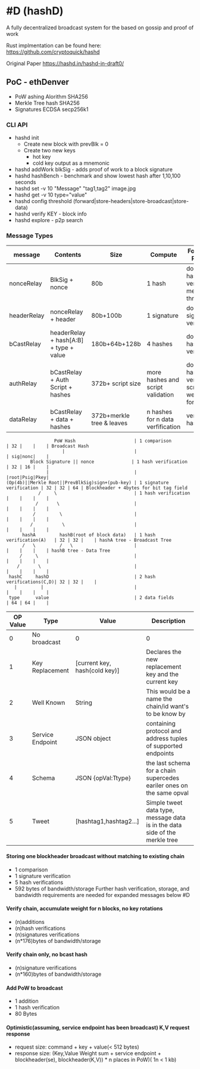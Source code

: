 # #D (hashD)
A fully decentralized broadcast system for the based on gossip and proof of work

Rust implmentation can be found here: https://github.com/cryptoquick/hashd

Original Paper https://hashd.in/hashd-in-draft0/



## PoC - ethDenver

* PoW ashing Alorithm SHA256
* Merkle Tree hash SHA256
* Signatures ECDSA secp256k1

### CLI API
- hashd init
  - Create new block with prevBlk = 0
  - Create two new keys
    - hot key
    - cold key output as a mnemonic
- hashd addWork blkSig - adds proof of work to a block signature
- hashd hashBench - benchmark and show lowest hash after 1,10,100 seconds
- hashd set -v 10 "Message" "tag1,tag2" image.jpg
- hashd get -v 10 type="value"
- hashd config threshold (forward|store-headers|store-broadcast|store-data)
- hashd verify KEY - block info
- hashd explore - p2p search


### Message Types
| message | Contents | Size | Compute| Forward Rules | description|
|---------|----------|------|--------|---------------|------------|
|nonceRelay  | BlkSig + nonce | 80b | 1 hash| does the hash verify & meet threshold| Relay additional PoW|
|headerRelay | nonceRelay + header| 80b+100b| 1 signature| does signature verify| Relay new blockheaders|
|bCastRelay  | headerRelay + hash[A:B] + type + value| 180b+64b+128b| 4 hashes| do all the hashes verify | Add new k,v to database|
|authRelay   | bCastRelay + Auth Script + hashes| 372b+ script size| more hashes and script validation| do all the hashes verify & script is well formed| set new consensus rules for chain|
|dataRelay   | bCastRelay + data + hashes |372b+merkle tree & leaves| n hashes for n data verfification |verify hashes|  Store data of another node's block|

```                                                                            Bytes        Name
                  PoW Hash                      | 1 comparison             | 32 |    |    | Broadcast Hash
                     |                          |                          | sig|nonc|    |
         Block Signature || nonce              | 1 hash verification      | 32 | 16 |    |
               |                                |                          |root|Psig|Pkey|
(Op(4b)||Merkle Root||PrevBlkSig)sign+(pub-key) | 1 signature verification | 32 | 32 | 64 | Blockheader + 4bytes for bit tag field
            /     \                             | 1 hash verification      |    |    |    |
           /       \                            |                          |    |    |    |
          /         \                           |                          |    |    |    |
         /           \                          |                          |    |    |    |
      hashA         hashB(root of block data)   | 1 hash verification(A)   | 32 | 32 |    | hashA tree - Broadcast Tree
      /   \         /   \                       |                          |    |    |    | hashB tree - Data Tree
     /     \                                    |                          |    |    |    |
    /       \                                   |                          |    |    |    |
 hashC     hashD                                | 2 hash verifications(C,D)| 32 | 32 |    |
   |         |                                  |                          |    |    |    |
 type      value                                | 2 data fields            | 64 | 64 |    |
```

| OP Value | Type | Value | Description|
|----------|-----|-------|------------|
| 0        |No broadcast| 0|0|NA|
| 1        |Key Replacement| [current key, hash(cold key)] | Declares the new replacement key and the current key|
| 2        |Well Known| String| This would be a name the chain/id want's to be know by|
| 3        |Service Endpoint| JSON object | containing protocol and address tuples of supported endpoints |  
| 4        |Schema| JSON {opVal:Ttype}| the last schema for a chain supercedes eariler ones on the same opval |
| 5        |Tweet| [hashtag1,hashtag2...]| Simple tweet data type, message data is in the data side of the merkle tree|



#### Storing one blockheader broadcast without matching to existing chain
* 1 comparison
* 1 signature verification
* 5 hash verifications
* 592 bytes of bandwidth/storage
Further hash verification, storage, and bandwidth requirements are needed for expanded messages below #D

#### Verify chain, accumulate weight for n blocks, no key rotations
* (n)additions
* (n)hash verifications
* (n)signatures verifications
* (n*176)bytes of bandwidth/storage

#### Verify chain only, no bcast hash
* (n)signature verifications
* (n*160)bytes of bandwidth/storage

#### Add PoW to broadcast
* 1 addition
* 1 hash verification
* 80 Bytes

#### Optimistic(assuming, service endpoint has been broadcast) K,V request response
* request size: command + key + value(< 512 bytes)
* response size: (Key,Value Weight sum + service endpoint + blockheader(se), blockheader(K,V)) * n places in PoW)( 1n < 1 kb)
